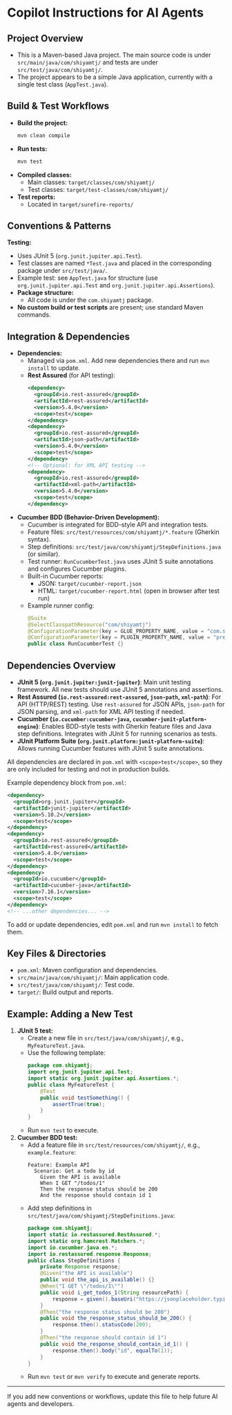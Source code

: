 # Copilot Instructions for AI Agents

## Project Overview

- This is a Maven-based Java project. The main source code is under `src/main/java/com/shiyamtj/` and tests are under `src/test/java/com/shiyamtj/`.
- The project appears to be a simple Java application, currently with a single test class (`AppTest.java`).

## Build & Test Workflows

- **Build the project:**
  ```sh
  mvn clean compile
  ```
- **Run tests:**
  ```sh
  mvn test
  ```
- **Compiled classes:**
  - Main classes: `target/classes/com/shiyamtj/`
  - Test classes: `target/test-classes/com/shiyamtj/`
- **Test reports:**
  - Located in `target/surefire-reports/`

## Conventions & Patterns

**Testing:**

- Uses JUnit 5 (`org.junit.jupiter.api.Test`).
- Test classes are named `*Test.java` and placed in the corresponding package under `src/test/java/`.
- Example test: see `AppTest.java` for structure (use `org.junit.jupiter.api.Test` and `org.junit.jupiter.api.Assertions`).
- **Package structure:**
  - All code is under the `com.shiyamtj` package.
- **No custom build or test scripts** are present; use standard Maven commands.

## Integration & Dependencies

- **Dependencies:**
  - Managed via `pom.xml`. Add new dependencies there and run `mvn install` to update.
  - **Rest Assured** (for API testing):
    ```xml
    <dependency>
      <groupId>io.rest-assured</groupId>
      <artifactId>rest-assured</artifactId>
      <version>5.4.0</version>
      <scope>test</scope>
    </dependency>
    <dependency>
      <groupId>io.rest-assured</groupId>
      <artifactId>json-path</artifactId>
      <version>5.4.0</version>
      <scope>test</scope>
    </dependency>
    <!-- Optional: for XML API testing -->
    <dependency>
      <groupId>io.rest-assured</groupId>
      <artifactId>xml-path</artifactId>
      <version>5.4.0</version>
      <scope>test</scope>
    </dependency>
    ```
- **Cucumber BDD (Behavior-Driven Development):**
  - Cucumber is integrated for BDD-style API and integration tests.
  - Feature files: `src/test/resources/com/shiyamtj/*.feature` (Gherkin syntax).
  - Step definitions: `src/test/java/com/shiyamtj/StepDefinitions.java` (or similar).
  - Test runner: `RunCucumberTest.java` uses JUnit 5 suite annotations and configures Cucumber plugins.
  - Built-in Cucumber reports:
    - JSON: `target/cucumber-report.json`
    - HTML: `target/cucumber-report.html` (open in browser after test run)
  - Example runner config:
    ```java
    @Suite
    @SelectClasspathResource("com/shiyamtj")
    @ConfigurationParameter(key = GLUE_PROPERTY_NAME, value = "com.shiyamtj")
    @ConfigurationParameter(key = PLUGIN_PROPERTY_NAME, value = "pretty, json:target/cucumber-report.json, html:target/cucumber-report.html")
    public class RunCucumberTest {}
    ```

## Dependencies Overview

- **JUnit 5 (`org.junit.jupiter:junit-jupiter`)**: Main unit testing framework. All new tests should use JUnit 5 annotations and assertions.
- **Rest Assured (`io.rest-assured:rest-assured`, `json-path`, `xml-path`)**: For API (HTTP/REST) testing. Use `rest-assured` for JSON APIs, `json-path` for JSON parsing, and `xml-path` for XML API testing if needed.
- **Cucumber (`io.cucumber:cucumber-java`, `cucumber-junit-platform-engine`)**: Enables BDD-style tests with Gherkin feature files and Java step definitions. Integrates with JUnit 5 for running scenarios as tests.
- **JUnit Platform Suite (`org.junit.platform:junit-platform-suite`)**: Allows running Cucumber features with JUnit 5 suite annotations.

All dependencies are declared in `pom.xml` with `<scope>test</scope>`, so they are only included for testing and not in production builds.

Example dependency block from `pom.xml`:

```xml
<dependency>
  <groupId>org.junit.jupiter</groupId>
  <artifactId>junit-jupiter</artifactId>
  <version>5.10.2</version>
  <scope>test</scope>
</dependency>
<dependency>
  <groupId>io.rest-assured</groupId>
  <artifactId>rest-assured</artifactId>
  <version>5.4.0</version>
  <scope>test</scope>
</dependency>
<dependency>
  <groupId>io.cucumber</groupId>
  <artifactId>cucumber-java</artifactId>
  <version>7.16.1</version>
  <scope>test</scope>
</dependency>
<!-- ...other dependencies... -->
```

To add or update dependencies, edit `pom.xml` and run `mvn install` to fetch them.

## Key Files & Directories

- `pom.xml`: Maven configuration and dependencies.
- `src/main/java/com/shiyamtj/`: Main application code.
- `src/test/java/com/shiyamtj/`: Test code.
- `target/`: Build output and reports.

## Example: Adding a New Test

1. **JUnit 5 test:**
   - Create a new file in `src/test/java/com/shiyamtj/`, e.g., `MyFeatureTest.java`.
   - Use the following template:
     ```java
     package com.shiyamtj;
     import org.junit.jupiter.api.Test;
     import static org.junit.jupiter.api.Assertions.*;
     public class MyFeatureTest {
         @Test
         public void testSomething() {
             assertTrue(true);
         }
     }
     ```
   - Run `mvn test` to execute.
2. **Cucumber BDD test:**
   - Add a feature file in `src/test/resources/com/shiyamtj/`, e.g., `example.feature`:
     ```gherkin
     Feature: Example API
       Scenario: Get a todo by id
         Given the API is available
         When I GET "/todos/1"
         Then the response status should be 200
         And the response should contain id 1
     ```
   - Add step definitions in `src/test/java/com/shiyamtj/StepDefinitions.java`:
     ```java
     package com.shiyamtj;
     import static io.restassured.RestAssured.*;
     import static org.hamcrest.Matchers.*;
     import io.cucumber.java.en.*;
     import io.restassured.response.Response;
     public class StepDefinitions {
         private Response response;
         @Given("the API is available")
         public void the_api_is_available() {}
         @When("I GET \"/todos/1\"")
         public void i_get_todos_1(String resourcePath) {
             response = given().baseUri("https://jsonplaceholder.typicode.com").when().get(resourcePath);
         }
         @Then("the response status should be 200")
         public void the_response_status_should_be_200() {
             response.then().statusCode(200);
         }
         @Then("the response should contain id 1")
         public void the_response_should_contain_id_1() {
             response.then().body("id", equalTo(1));
         }
     }
     ```
   - Run `mvn test` or `mvn verify` to execute and generate reports.

---

If you add new conventions or workflows, update this file to help future AI agents and developers.
